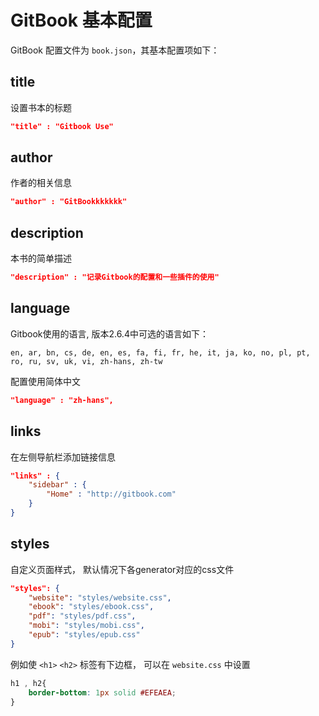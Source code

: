 # GitBook 基本配置

GitBook 配置文件为 `book.json`，其基本配置项如下：

## title

设置书本的标题

```json
"title" : "Gitbook Use"
```

## author

作者的相关信息

```json
"author" : "GitBookkkkkkk"
```

## description

本书的简单描述

```json
"description" : "记录Gitbook的配置和一些插件的使用"
```

## language

Gitbook使用的语言, 版本2.6.4中可选的语言如下：

```
en, ar, bn, cs, de, en, es, fa, fi, fr, he, it, ja, ko, no, pl, pt, ro, ru, sv, uk, vi, zh-hans, zh-tw
```

配置使用简体中文

```json
"language" : "zh-hans",
```

## links

在左侧导航栏添加链接信息

```json
"links" : {
    "sidebar" : {
        "Home" : "http://gitbook.com"
    }
}
```

## styles

自定义页面样式， 默认情况下各generator对应的css文件

```json
"styles": {
    "website": "styles/website.css",
    "ebook": "styles/ebook.css",
    "pdf": "styles/pdf.css",
    "mobi": "styles/mobi.css",
    "epub": "styles/epub.css"
}
```

例如使 `<h1>` `<h2>` 标签有下边框， 可以在 `website.css` 中设置

```css
h1 , h2{
    border-bottom: 1px solid #EFEAEA;
}
```
